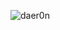 

<p><img src="https://github-readme-stats.vercel.app/api/top-langs?username=daer0n&theme=dark&show_icons=true&locale=en&layout=compact" alt="daer0n" /></p>
